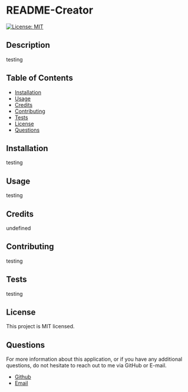 # README-Creator

[![License: MIT](https://img.shields.io/badge/License-MIT-yellow.svg)](https://opensource.org/licenses/MIT)

## Description

testing

## Table of Contents

* [Installation](#installation)
* [Usage](#usage)
* [Credits](#credits)
* [Contributing](#contributing)
* [Tests](#tests)
* [License](#license)
* [Questions](#questions)

## Installation

testing

## Usage

testing

## Credits

undefined

## Contributing

testing

## Tests

testing

## License

This project is MIT licensed.

## Questions

For more information about this application, or if you have any additional questions, do not hesitate to reach out to me via GitHub or E-mail.

- [Github](https://www.github.com/rgr5035)
- [Email](mailto:rgr5035@gmail.com)
